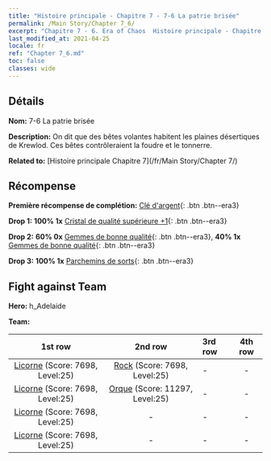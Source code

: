 ```yaml
---
title: "Histoire principale - Chapitre 7 - 7-6 La patrie brisée"
permalink: /Main Story/Chapter 7_6/
excerpt: "Chapitre 7 - 6. Era of Chaos  Histoire principale - Chapitre 7_6. 7-6 La patrie brisée"
last_modified_at: 2021-04-25
locale: fr
ref: "Chapter 7_6.md"
toc: false
classes: wide
---
```


## Détails

 **Nom:** 7-6 La patrie brisée

 **Description:** On dit que des bêtes volantes habitent les plaines désertiques de Krewlod. Ces bêtes contrôleraient la foudre et le tonnerre.

 **Related to:** [Histoire principale Chapitre 7](/fr/Main Story/Chapter 7/)

## Récompense

 **Première récompense de complétion:** [Clé d'argent](/ItemsFR/con_693/){: .btn .btn--era3}

 **Drop 1:** **100% 1x** [Cristal de qualité supérieure +1](/ItemsFR/mat_24/){: .btn .btn--era3}

 **Drop 2:** **60% 0x** [Gemmes de bonne qualité](/ItemsFR/mat_16/){: .btn .btn--era3}, **40% 1x** [Gemmes de bonne qualité](/ItemsFR/mat_16/){: .btn .btn--era3}

 **Drop 3:** **100% 1x** [Parchemins de sorts](/ItemsFR/con_694/){: .btn .btn--era3}


## Fight against Team
 **Hero:** h_Adelaide

 **Team:**


  | 1st row | 2nd row | 3rd row | 4th row |
  |:----:|:----:|:----|:----:|
  | [Licorne](/fr/units/Unicorn/) (Score: 7698, Level:25)  | [Rock](/fr/units/Roc/) (Score: 7698, Level:25)  | - | - |
  | [Licorne](/fr/units/Unicorn/) (Score: 7698, Level:25)  | [Orque](/fr/units/Orc/) (Score: 11297, Level:25)  | - | - |
  | [Licorne](/fr/units/Unicorn/) (Score: 7698, Level:25)  | - | - | - |
  | [Licorne](/fr/units/Unicorn/) (Score: 7698, Level:25)  | - | - | - |


